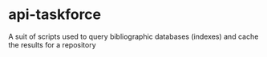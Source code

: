 # api-taskforce
A suit of scripts used to query bibliographic databases (indexes) and cache the results for a repository

